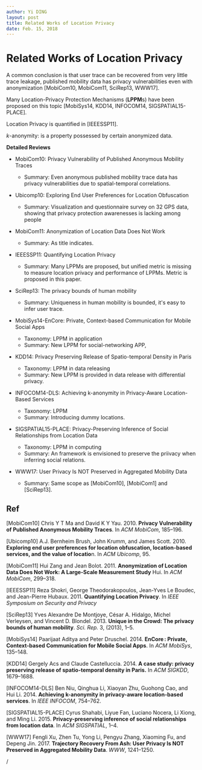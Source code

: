 ```yaml
---
author: Yi DING
layout: post
title: Related Works of Location Privacy
date: Feb. 15, 2018
---
```

# Related Works of Location Privacy

A common conclusion is that user trace can be recovered from very little trace leakage, published mobility data has privacy vulnerabilities even with anonymization [MobiCom10, MobiCom11, SciRep13, WWW17].



Many Location-Privacy Protection Mechanisms (**LPPM**s) have been proposed on this topic [MobiSys14, KDD14, INFOCOM14, SIGSPATIAL15-PLACE].

Location Privacy is quantified in [IEEESSP11].

*k*-anonymity: is a property possessed by certain anonymized data.



**Detailed Reviews**

* MobiCom10: Privacy Vulnerability of Published Anonymous Mobility Traces
  * Summary: Even anonymous published mobility trace data has privacy vulnerabilities due to spatial-temporal correlations.
  
* Ubicomp10: Exploring End User Preferences for Location Obfuscation
  * Summary: Visualization and questionnaire survey on 32 GPS data, showing that privacy protection awarenesses is lacking among people
  
* MobiCom11: Anonymization of Location Data Does Not Work
  * Summary: As title indicates.
  
* IEEESSP11: Quantifying Location Privacy
  * Summary: Many LPPMs are proposed, but unified metric is missing to measure location privacy and performance of LPPMs. Metric is proposed in this paper.
  
* SciRep13: The privacy bounds of human mobility
  * Summary: Uniqueness in human mobility is bounded, it's easy to infer user trace.
  
* MobiSys14-EnCore: Private, Context-based Communication for Mobile Social Apps
  * Taxonomy: LPPM in application
  * Summary: New LPPM for social-networking APP,

* KDD14: Privacy Preserving Release of Spatio-temporal Density in Paris
  * Taxonomy: LPPM in data releasing
  * Summary: New LPPM is provided in data release with differential privacy.

* INFOCOM14-DLS: Achieving k-anonymity in Privacy-Aware Location-Based Services
  * Taxonomy: LPPM
  * Summary: Introducing dummy locations.

* SIGSPATIAL15-PLACE: Privacy-Preserving Inference of Social Relationships from Location Data
  * Taxonomy: LPPM in computing
  * Summary: An framework is envisioned to preserve the priivacy when inferring social relations.

* WWW17: User Privacy Is NOT Preserved in Aggregated Mobility Data
  * Summary: Same scope as [MobiCom10], [MobiCom1] and [SciRep13].

  



## Ref

[MobiCom10] Chris Y T Ma and David K Y Yau. 2010. **Privacy Vulnerability of Published Anonymous Mobility Traces**. In *ACM MobiCom*, 185–196.

[Ubicomp10] A.J. Bernheim Brush, John Krumm, and James Scott. 2010. **Exploring end user preferences for location obfuscation, location-based services, and the value of locatio**n. In *ACM Ubicomp*, 95.

[MobiCom11] Hui Zang and Jean Bolot. 2011. **Anonymization of Location Data Does Not Work: A Large-Scale Measurement Study** Hui. In *ACM MobiCom*, 299–318. 

[IEEESSP11] Reza Shokri, George Theodorakopoulos, Jean-Yves Le Boudec, and Jean-Pierre Hubaux. 2011. **Quantifying Location Privacy**. In *IEEE Symposium on Security and Privacy*

[SciRep13] Yves Alexandre De Montjoye, César A. Hidalgo, Michel Verleysen, and Vincent D. Blondel. 2013. **Unique in the Crowd: The privacy bounds of human mobility**. *Sci. Rep.* 3, (2013), 1–5.

[MobiSys14] Paarijaat Aditya and Peter Druschel. 2014. **EnCore : Private, Context-based Communication for Mobile Social Apps**. In *ACM MobiSys*, 135–148. 

[KDD14] Gergely Acs and Claude Castelluccia. 2014. **A case study: privacy preserving release of spatio-temporal density in Paris.** In *ACM SIGKDD*, 1679–1688. 

[INFOCOM14-DLS] Ben Niu, Qinghua Li, Xiaoyan Zhu, Guohong Cao, and Hui Li. 2014. **Achieving k-anonymity in privacy-aware location-based services**. In *IEEE INFOCOM*, 754–762.

[SIGSPATIAL15-PLACE] Cyrus Shahabi, Liyue Fan, Luciano Nocera, Li Xiong, and Ming Li. 2015. **Privacy-preserving inference of social relationships from location data**. In *ACM SIGSPATIAL*, 1–4. 

[WWW17] Fengli Xu, Zhen Tu, Yong Li, Pengyu Zhang, Xiaoming Fu, and Depeng Jin. 2017. **Trajectory Recovery From Ash: User Privacy Is NOT Preserved in Aggregated Mobility Data**. *WWW*, 1241–1250. 

/